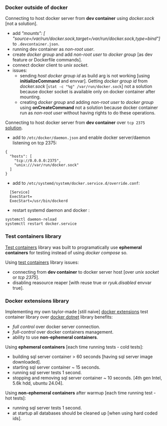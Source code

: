 
### Docker outside of docker
Connecting to host docker server from **dev container** using *docker.sock* [not a solution].
- add *"mounts": [ "source=/var/run/docker.sock,target=/var/run/docker.sock,type=bind"]* to `.devcontainer.json`.
- running dev container as *non-root user*.
- create *docker group* and add *non-root user* to *docker group* [as dev feature or Dockerfile commands].
- connect docker client to *unix socket*.
- issues:
  - sending *host docker group id* as build arg is not working [using **initializeCommand** and envvar]. Getting *docker group id* from *docker.sock* [`stat -c "%g" /var/run/docker.sock`] not a solution because docker socket is available only on docker container after mounting.
  - creating *docker group* and adding *non-root user* to *docker group* using **onCreateCommand** not a solution because docker container run as *non-root user* without having rights to do these operations.

Connecting to host docker server from **dev container** over `tcp 2375` [solution](https://gist.githubusercontent.com/styblope/dc55e0ad2a9848f2cc3307d4819d819f/raw/9e76020d6b72d10351eb9583c606a09d68aba070/docker-api-port.md).
- add to `/etc/docker/daemon.json` and enable docker server/daemon listening on tcp 2375:
```
{
  "hosts": [
    "tcp://0.0.0.0:2375",
    "unix:///var/run/docker.sock"
  ]
}
```
- add to `/etc/systemd/system/docker.service.d/override.conf`:
```
  [Service]
  ExecStart=
  ExecStart=/usr/bin/dockerd
```
- restart systemd daemon and docker :
```shell
systemctl daemon-reload
systemctl restart docker.service
```

### Test containers library
[Test containers](https://dotnet.testcontainers.org/) library was built to programatically use **ephemeral containers** for testing instead of using *docker compose* so.

Using [test containers](https://dotnet.testcontainers.org/) library issues:
- connecting from **dev container** to docker server host [over *unix socket* or *tcp 2375*].
- disabling reasource reaper [with reuse true or *ryuk.disabled* envvar true].

### Docker extensions library
Implementing my own taylor-made [still naive] [docker extensions](./Docker.Extensions/) test container library over [docker dotnet](https://github.com/dotnet/Docker.DotNet/) library benefits:
- *full control* over docker server connection.
- *full-control* over docker containers management.
- ability to use **non-ephemeral containers**.

Using **ephemeral containers** [each time running tests - cold tests]:
  - building sql server container > 60 seconds [having sql server image downloaded].
  - starting sql server container ~ 15 seconds.
  - running sql server tests 1 second.
  - stopping and removing sql server container ~ 10 seconds.
[4th gen Intel, 5.6k hdd, ubuntu 24.04].

Using **non-ephemeral containers** after warmup [each time running test - hot tests]:
  - running sql server tests 1 second.
  - at startup all databases should be cleaned up [when using hard coded ids].